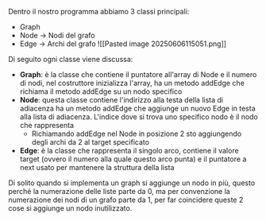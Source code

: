 Dentro il nostro programma abbiamo 3 classi principali:
- Graph
- Node $\to$ Nodi del grafo
- Edge $\to$ Archi del grafo
![[Pasted image 20250606115051.png]]

Di seguito ogni classe viene discussa:
- **Graph**: è la classe che contiene il puntatore all'array di Node e il numero di nodi, nel costruttore inizializza l'array, ha un metodo addEdge che richiama il  metodo addEdge su un nodo specifico
- **Node**:  questa classe contiene l'indirizzo alla testa della lista di adiacenza ha un metodo addEdge che aggiunge un nuovo Edge in testa alla lista di adiacenza. L'indice dove si trova uno specifico nodo è il nodo che rappresenta 
	- Richiamando addEdge nel Node in posizione 2 sto aggiungendo degli archi da 2 al target specificato
- **Edge**: è la classe che rappresenta il singolo arco, contiene il valore target (ovvero il numero alla quale questo arco punta) e il puntatore a next usato per mantenere la struttura della lista

Di solito quando si implementa un graph si aggiunge un nodo in più, questo perché la numerazione delle liste parte da 0, ma per convenzione la numerazione dei nodi di un grafo parte da 1, per far coincidere queste 2 cose si aggiunge un nodo inutilizzato.